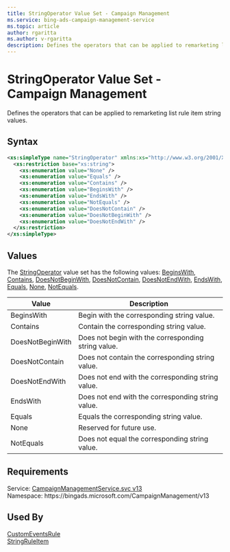 ```yaml
---
title: StringOperator Value Set - Campaign Management
ms.service: bing-ads-campaign-management-service
ms.topic: article
author: rgaritta
ms.author: v-rgaritta
description: Defines the operators that can be applied to remarketing list rule item string values.
---
```

# StringOperator Value Set - Campaign Management
Defines the operators that can be applied to remarketing list rule item string values.

## Syntax
```xml
<xs:simpleType name="StringOperator" xmlns:xs="http://www.w3.org/2001/XMLSchema">
  <xs:restriction base="xs:string">
    <xs:enumeration value="None" />
    <xs:enumeration value="Equals" />
    <xs:enumeration value="Contains" />
    <xs:enumeration value="BeginsWith" />
    <xs:enumeration value="EndsWith" />
    <xs:enumeration value="NotEquals" />
    <xs:enumeration value="DoesNotContain" />
    <xs:enumeration value="DoesNotBeginWith" />
    <xs:enumeration value="DoesNotEndWith" />
  </xs:restriction>
</xs:simpleType>
```

## <a name="values"></a>Values

The [StringOperator](stringoperator.md) value set has the following values: [BeginsWith](#beginswith), [Contains](#contains), [DoesNotBeginWith](#doesnotbeginwith), [DoesNotContain](#doesnotcontain), [DoesNotEndWith](#doesnotendwith), [EndsWith](#endswith), [Equals](#equals), [None](#none), [NotEquals](#notequals).

|Value|Description|
|-----------|---------------|
|<a name="beginswith"></a>BeginsWith|Begin with the corresponding string value.|
|<a name="contains"></a>Contains|Contain the corresponding string value.|
|<a name="doesnotbeginwith"></a>DoesNotBeginWith|Does not begin with the corresponding string value.|
|<a name="doesnotcontain"></a>DoesNotContain|Does not contain the corresponding string value.|
|<a name="doesnotendwith"></a>DoesNotEndWith|Does not end with the corresponding string value.|
|<a name="endswith"></a>EndsWith|Does not end with the corresponding string value.|
|<a name="equals"></a>Equals|Equals the corresponding string value.|
|<a name="none"></a>None|Reserved for future use.|
|<a name="notequals"></a>NotEquals|Does not equal the corresponding string value.|

## Requirements
Service: [CampaignManagementService.svc v13](https://campaign.api.bingads.microsoft.com/Api/Advertiser/CampaignManagement/v13/CampaignManagementService.svc)  
Namespace: https\://bingads.microsoft.com/CampaignManagement/v13  

## Used By
[CustomEventsRule](customeventsrule.md)  
[StringRuleItem](stringruleitem.md)  
